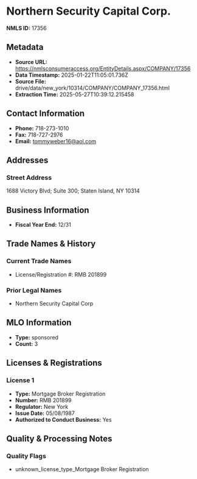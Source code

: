 # Northern Security Capital Corp.

**NMLS ID:** 17356

## Metadata
- **Source URL:** https://nmlsconsumeraccess.org/EntityDetails.aspx/COMPANY/17356
- **Data Timestamp:** 2025-01-22T11:05:01.736Z
- **Source File:** drive/data/new_york/10314/COMPANY/COMPANY_17356.html
- **Extraction Time:** 2025-05-27T10:39:12.215458

## Contact Information
- **Phone:** 718-273-1010
- **Fax:** 718-727-2976
- **Email:** tommyweber16@aol.com

## Addresses
### Street Address
1688 Victory Blvd; Suite 300; Staten Island, NY 10314

## Business Information
- **Fiscal Year End:** 12/31

## Trade Names & History
### Current Trade Names
- License/Registration #: RMB 201899

### Prior Legal Names
- Northern Security Capital Corp

## MLO Information
- **Type:** sponsored
- **Count:** 3

## Licenses & Registrations

### License 1
- **Type:** Mortgage Broker Registration
- **Number:** RMB 201899
- **Regulator:** New York
- **Issue Date:** 05/08/1987
- **Authorized to Conduct Business:** Yes

## Quality & Processing Notes
### Quality Flags
- unknown_license_type_Mortgage Broker Registration
